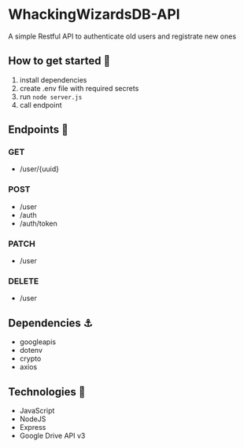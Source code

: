 # WhackingWizardsDB-API
A simple Restful API to authenticate old users and registrate new ones

## How to get started 🚀
1. install dependencies
2. create .env file with required secrets
3. run <code>node server.js</code>
4. call endpoint

## Endpoints 🏁
### GET
- /user/{uuid}

### POST
- /user
- /auth
- /auth/token

### PATCH
- /user

### DELETE
- /user

## Dependencies ⚓
- googleapis
- dotenv
- crypto
- axios

## Technologies 👾
- JavaScript
- NodeJS
- Express
- Google Drive API v3
